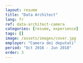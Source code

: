 ```yaml
---
layout: resume
title: "Data Architect"
lang: fr
ref: data-architect-camera
categories: [resume, experience]
tags: []
image: /assets/images/cover.jpg
employer: "Camera dei deputati"
period: "Oct 2016 - Jun 2018"
order: 3
---
```

